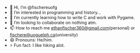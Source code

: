 - 👋 Hi, I’m @fischereuofg
- 👀 I’m interested in programming and history...
- 🌱 I’m currently learning how to write C and work with Pygame.
- 💞️ I’m looking to collaborate on nothing atm.
- 📫 How to reach me ethanfischer360@gmail.com(personal) or fischere@uoguelph.ca(university)
- 😄 Pronouns: He/him.
- ⚡ Fun fact: I like hiking alot.

<!---
fischereuofg/fischereuofg is a ✨ special ✨ repository because its `README.md` (this file) appears on your GitHub profile.
You can click the Preview link to take a look at your changes.
--->
